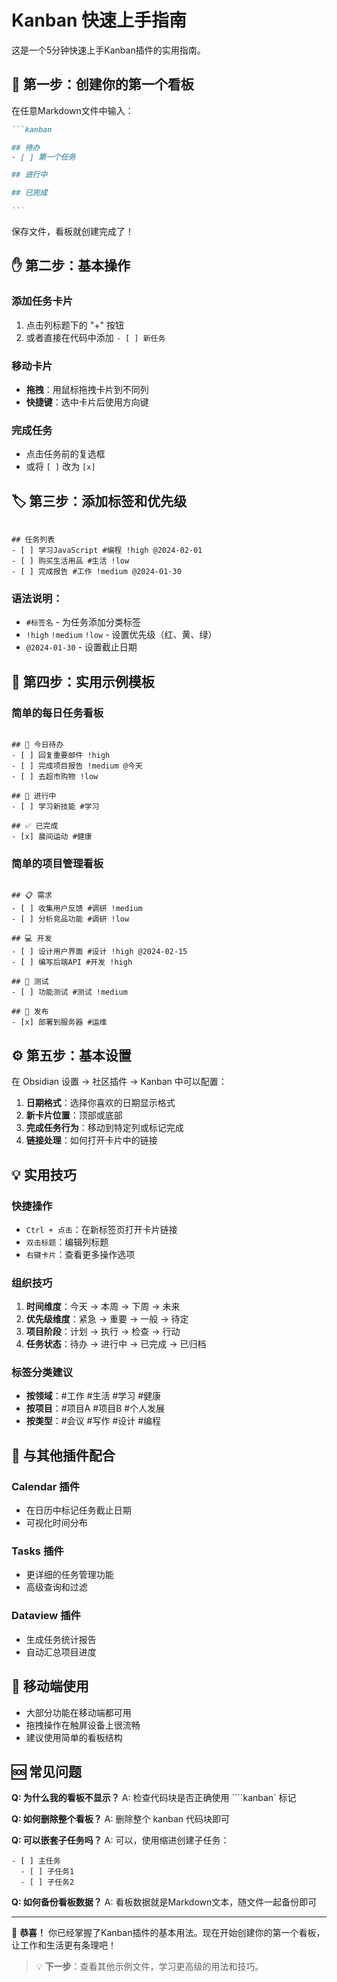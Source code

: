 # Kanban 快速上手指南

这是一个5分钟快速上手Kanban插件的实用指南。

## 🚀 第一步：创建你的第一个看板

在任意Markdown文件中输入：

````markdown
```kanban

## 待办
- [ ] 第一个任务

## 进行中

## 已完成

```
````

保存文件，看板就创建完成了！

## ✋ 第二步：基本操作

### 添加任务卡片
1. 点击列标题下的 "+" 按钮
2. 或者直接在代码中添加 `- [ ] 新任务`

### 移动卡片
- **拖拽**：用鼠标拖拽卡片到不同列
- **快捷键**：选中卡片后使用方向键

### 完成任务
- 点击任务前的复选框
- 或将 `[ ]` 改为 `[x]`

## 🏷️ 第三步：添加标签和优先级

```kanban

## 任务列表
- [ ] 学习JavaScript #编程 !high @2024-02-01
- [ ] 购买生活用品 #生活 !low
- [ ] 完成报告 #工作 !medium @2024-01-30

```

### 语法说明：
- `#标签名` - 为任务添加分类标签
- `!high` `!medium` `!low` - 设置优先级（红、黄、绿）
- `@2024-01-30` - 设置截止日期

## 📅 第四步：实用示例模板

### 简单的每日任务看板

```kanban

## 🌅 今日待办
- [ ] 回复重要邮件 !high
- [ ] 完成项目报告 !medium @今天
- [ ] 去超市购物 !low

## 🔄 进行中
- [ ] 学习新技能 #学习

## ✅ 已完成
- [x] 晨间运动 #健康

```

### 简单的项目管理看板

```kanban

## 📋 需求
- [ ] 收集用户反馈 #调研 !medium
- [ ] 分析竞品功能 #调研 !low

## 💻 开发
- [ ] 设计用户界面 #设计 !high @2024-02-15
- [ ] 编写后端API #开发 !high

## 🧪 测试
- [ ] 功能测试 #测试 !medium

## 🚀 发布
- [x] 部署到服务器 #运维

```

## ⚙️ 第五步：基本设置

在 Obsidian 设置 → 社区插件 → Kanban 中可以配置：

1. **日期格式**：选择你喜欢的日期显示格式
2. **新卡片位置**：顶部或底部
3. **完成任务行为**：移动到特定列或标记完成
4. **链接处理**：如何打开卡片中的链接

## 💡 实用技巧

### 快捷操作
- `Ctrl + 点击`：在新标签页打开卡片链接
- `双击标题`：编辑列标题
- `右键卡片`：查看更多操作选项

### 组织技巧
1. **时间维度**：今天 → 本周 → 下周 → 未来
2. **优先级维度**：紧急 → 重要 → 一般 → 待定
3. **项目阶段**：计划 → 执行 → 检查 → 行动
4. **任务状态**：待办 → 进行中 → 已完成 → 已归档

### 标签分类建议
- **按领域**：#工作 #生活 #学习 #健康
- **按项目**：#项目A #项目B #个人发展
- **按类型**：#会议 #写作 #设计 #编程

## 🔗 与其他插件配合

### Calendar 插件
- 在日历中标记任务截止日期
- 可视化时间分布

### Tasks 插件
- 更详细的任务管理功能
- 高级查询和过滤

### Dataview 插件
- 生成任务统计报告
- 自动汇总项目进度

## 📱 移动端使用

- 大部分功能在移动端都可用
- 拖拽操作在触屏设备上很流畅
- 建议使用简单的看板结构

## 🆘 常见问题

**Q: 为什么我的看板不显示？**
A: 检查代码块是否正确使用 ````kanban` 标记

**Q: 如何删除整个看板？**
A: 删除整个 kanban 代码块即可

**Q: 可以嵌套子任务吗？**
A: 可以，使用缩进创建子任务：
```
- [ ] 主任务
  - [ ] 子任务1
  - [ ] 子任务2
```

**Q: 如何备份看板数据？**
A: 看板数据就是Markdown文本，随文件一起备份即可

---

🎉 **恭喜！** 你已经掌握了Kanban插件的基本用法。现在开始创建你的第一个看板，让工作和生活更有条理吧！

> 💡 **下一步**：查看其他示例文件，学习更高级的用法和技巧。 